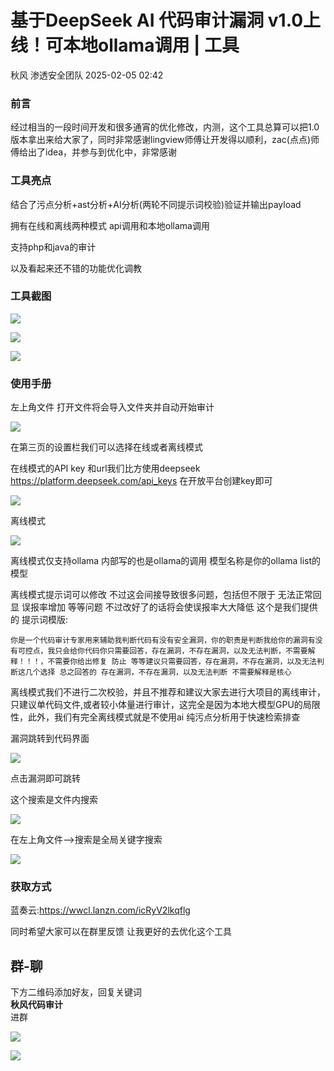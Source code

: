 #  基于DeepSeek AI 代码审计漏洞 v1.0上线！可本地ollama调用 | 工具   
秋风  渗透安全团队   2025-02-05 02:42  
  
### 前言  
  
经过相当的一段时间开发和很多通宵的优化修改，内测，这个工具总算可以把1.0版本拿出来给大家了，同时非常感谢lingview师傅让开发得以顺利，zac(点点)师傅给出了idea，并参与到优化中，非常感谢  
### 工具亮点  
  
结合了污点分析+ast分析+AI分析(两轮不同提示词校验)验证并输出payload  
  
拥有在线和离线两种模式 api调用和本地ollama调用  
  
支持php和java的审计  
  
以及看起来还不错的功能优化调教  
### 工具截图  
  
![](https://mmbiz.qpic.cn/mmbiz_png/ibdxaL75td0foA4FJLW3CA7Sf30vNLKBAbuVkX6kR9NiamibtUuiahPzXPibcIgQ7DGC1Fm90icobzeWfeauRuRAAb9A/640?wx_fmt=png&from=appmsg&random=0.6694540883544464 "")  
  
![](https://mmbiz.qpic.cn/mmbiz_png/ibdxaL75td0foA4FJLW3CA7Sf30vNLKBAiaib6ibyicNW7AnHhxKgbyXIuRIkQuUnicsg256qjXjqAE6oRfFe609Jib1g/640?wx_fmt=png&from=appmsg&random=0.2054542768858767 "")  
  
![](https://mmbiz.qpic.cn/mmbiz_png/ibdxaL75td0foA4FJLW3CA7Sf30vNLKBAsl7OTjEPkkibn3EccUb9esbpBXQibozUMyPtAc9dD4zkpSOI6OlIS4HA/640?wx_fmt=png&from=appmsg&random=0.16001185358475922 "")  
### 使用手册  
  
左上角文件 打开文件将会导入文件夹并自动开始审计  
  
![](https://mmbiz.qpic.cn/mmbiz_png/ibdxaL75td0foA4FJLW3CA7Sf30vNLKBArY80GxcOPdzUboUXeKOib5tM1Gtud4KlxhFAy4KIAoJnRxuCoKE3R4w/640?wx_fmt=png&from=appmsg&random=0.8369872319361351 "")  
  
在第三页的设置栏我们可以选择在线或者离线模式  
  
在线模式的API key 和url我们比方使用deepseek https://platform.deepseek.com/api_keys 在开放平台创建key即可  
  
![](https://mmbiz.qpic.cn/mmbiz_png/ibdxaL75td0foA4FJLW3CA7Sf30vNLKBArCjwcQYGLLCyacUOenVcIlHzroyxf5ia1zCloZv7pNGLgpM8uYrl74Q/640?wx_fmt=png&from=appmsg&random=0.5763872178433849 "")  
  
离线模式  
  
![](https://mmbiz.qpic.cn/mmbiz_png/ibdxaL75td0foA4FJLW3CA7Sf30vNLKBAZBPqBlqgfvOPlFIVzPxD1YRspErahYh0QBPJfXDkEdhiaIj4wJVQ7OA/640?wx_fmt=png&from=appmsg&random=0.09678070109733872 "")  
  
离线模式仅支持ollama 内部写的也是ollama的调用 模型名称是你的ollama list的模型  
  
离线模式提示词可以修改 不过这会间接导致很多问题，包括但不限于 无法正常回显 误报率增加 等等问题 不过改好了的话将会使误报率大大降低 这个是我们提供的 提示词模版:  
```
你是一个代码审计专家用来辅助我判断代码有没有安全漏洞，你的职责是判断我给你的漏洞有没有可控点，我只会给你代码你只需要回答，存在漏洞，不存在漏洞，以及无法判断，不需要解释！！！，不需要你给出修复 防止 等等建议只需要回答，存在漏洞，不存在漏洞，以及无法判断这几个选择 总之回答的 存在漏洞，不存在漏洞，以及无法判断 不需要解释是核心
```  
  
  
离线模式我们不进行二次校验，并且不推荐和建议大家去进行大项目的离线审计，只建议单代码文件,或者较小体量进行审计，这完全是因为本地大模型GPU的局限性，此外，我们有完全离线模式就是不使用ai 纯污点分析用于快速检索排查  
  
漏洞跳转到代码界面  
  
![](https://mmbiz.qpic.cn/mmbiz_png/ibdxaL75td0foA4FJLW3CA7Sf30vNLKBAMX8Pq8ZdrLpI5gI0VicwMicVDLUTUWsnIOyiblCjEr0Lm3jiaSJ3pc3FSw/640?wx_fmt=png&from=appmsg&random=0.980994157687129 "")  
  
点击漏洞即可跳转  
  
这个搜索是文件内搜索  
  
![](https://mmbiz.qpic.cn/mmbiz_png/ibdxaL75td0foA4FJLW3CA7Sf30vNLKBAFvQfKG8sXaCHGcerTPxjcjEvUeDHJlwMxlDiacxPG7fia54B6wybe0bw/640?wx_fmt=png&from=appmsg&random=0.022772538564668876 "")  
  
在左上角文件-->搜索是全局关键字搜索  
  
![](https://mmbiz.qpic.cn/mmbiz_png/ibdxaL75td0foA4FJLW3CA7Sf30vNLKBA5pnAwq3jKQTVm6fOQ1W9tEMC6QtOicTquxfiaFS0KkwnNZiav3uQZZJLw/640?wx_fmt=png&from=appmsg&random=0.04188739709090128 "")  
### 获取方式  
  
蓝奏云:https://wwcl.lanzn.com/icRyV2lkqflg  
  
同时希望大家可以在群里反馈 让我更好的去优化这个工具  
  
## 群-聊  
  
下方二维码添加好友，回复关键词  
**秋风代码审计**  
进群  
  
![](https://mmbiz.qpic.cn/mmbiz_png/pPVXCo8Wd8DJQJHqbNuibGkowiagnQA6ia24yM42ia93iaZfQL8Nd4jVMVdvWmaoNbw5KdfKdicjy8uDEydN2YUCQ2tg/640?wx_fmt=png&from=appmsg "")  
  
![](https://mmbiz.qpic.cn/mmbiz_png/pPVXCo8Wd8AOzYX7kxefGbGGZg3g1ltkN30q9hceg23PiczgUqMT0EE9w0fLK9uw1eKWwQX9TljXQe1OQeHRZ2Q/640?wx_fmt=other&from=appmsg&wxfrom=5&wx_lazy=1&wx_co=1&tp=webp "")  
  
  
